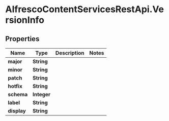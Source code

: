# AlfrescoContentServicesRestApi.VersionInfo

## Properties
Name | Type | Description | Notes
------------ | ------------- | ------------- | -------------
**major** | **String** |  | 
**minor** | **String** |  | 
**patch** | **String** |  | 
**hotfix** | **String** |  | 
**schema** | **Integer** |  | 
**label** | **String** |  | 
**display** | **String** |  | 


